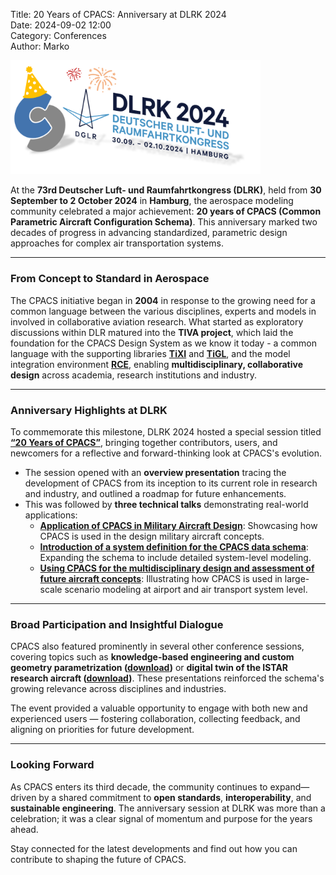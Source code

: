 Title: 20 Years of CPACS: Anniversary at DLRK 2024  
Date: 2024-09-02 12:00  
Category: Conferences  
Author: Marko  

<img src="images/dlrk2024.png"
     alt="dlrk2024"
     width="400px">

At the **73rd Deutscher Luft- und Raumfahrtkongress (DLRK)**, held from **30 September to 2 October 2024** in **Hamburg**, the aerospace modeling community celebrated a major achievement: **20 years of CPACS (Common Parametric Aircraft Configuration Schema)**. This anniversary marked two decades of progress in advancing standardized, parametric design approaches for complex air transportation systems.

---

### From Concept to Standard in Aerospace

The CPACS initiative began in **2004** in response to the growing need for a common language between the various disciplines, experts and models in involved in collaborative aviation research. What started as exploratory discussions within DLR matured into the **TIVA project**, which laid the foundation for the CPACS Design System as we know it today - a common language with the supporting libraries [**TiXI**](https://github.com/DLR-SC/tixi) and [**TiGL**](https://dlr-sc.github.io/tigl/), and the model integration environment [**RCE**](https://rcenvironment.de/), enabling **multidisciplinary, collaborative design** across academia, research institutions and industry.

---

### Anniversary Highlights at DLRK

To commemorate this milestone, DLRK 2024 hosted a special session titled [**“20 Years of CPACS”**](https://elib.dlr.de/208791/), bringing together contributors, users, and newcomers for a reflective and forward-thinking look at CPACS's evolution.

- The session opened with an **overview presentation** tracing the development of CPACS from its inception to its current role in research and industry, and outlined a roadmap for future enhancements.
- This was followed by **three technical talks** demonstrating real-world applications:
    - [**Application of CPACS in Military Aircraft Design**](https://publikationen.dglr.de/?tx_dglrpublications_pi1%5Bdocument_id%5D=630288): Showcasing how CPACS is used in the design military aircraft concepts.  
    - [**Introduction of a system definition for the CPACS data schema**](https://elib.dlr.de/208380/): Expanding the schema to include detailed system-level modeling.  
    - [**Using CPACS for the multidisciplinary design and assessment of future aircraft concepts**](https://elib.dlr.de/207240/): Illustrating how CPACS is used in large-scale scenario modeling at airport and air transport system level.

---

### Broad Participation and Insightful Dialogue

CPACS also featured prominently in several other conference sessions, covering topics such as **knowledge-based engineering and custom geometry parametrization ([download](https://elib.dlr.de/210045/1/630078.pdf))** or **digital twin of the ISTAR research aircraft ([download](https://elib.dlr.de/208049/2/630368.pdf))**. These presentations reinforced the schema's growing relevance across disciplines and industries.

The event provided a valuable opportunity to engage with both new and experienced users — fostering collaboration, collecting feedback, and aligning on priorities for future development.

---

### Looking Forward

As CPACS enters its third decade, the community continues to expand—driven by a shared commitment to **open standards**, **interoperability**, and **sustainable engineering**. The anniversary session at DLRK was more than a celebration; it was a clear signal of momentum and purpose for the years ahead.

Stay connected for the latest developments and find out how you can contribute to shaping the future of CPACS.
